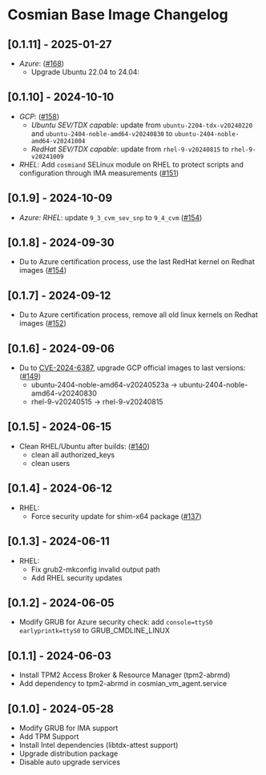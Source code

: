 # Cosmian Base Image Changelog

## [0.1.11] - 2025-01-27

- *Azure*: ([#168](https://github.com/Cosmian/cosmian_vm/pull/168))
  - Upgrade Ubuntu 22.04 to 24.04:

## [0.1.10] - 2024-10-10

- *GCP*: ([#158](https://github.com/Cosmian/cosmian_vm/pull/158))
  - *Ubuntu SEV/TDX capable*: update from `ubuntu-2204-tdx-v20240220` and `ubuntu-2404-noble-amd64-v20240830` to `ubuntu-2404-noble-amd64-v20241004`
  - *RedHat SEV/TDX capable*: update from `rhel-9-v20240815` to `rhel-9-v20241009`
- *RHEL*: Add `cosmiand` SELinux module on RHEL to protect scripts and configuration through IMA measurements ([#151](https://github.com/Cosmian/cosmian_vm/pull/151))

## [0.1.9] - 2024-10-09

- *Azure: RHEL*: update `9_3_cvm_sev_snp` to `9_4_cvm` ([#154](https://github.com/Cosmian/cosmian_vm/pull/154))

## [0.1.8] - 2024-09-30

- Du to Azure certification process, use the last RedHat kernel on Redhat images ([#154](https://github.com/Cosmian/cosmian_vm/pull/154))

## [0.1.7] - 2024-09-12

- Du to Azure certification process, remove all old linux kernels on Redhat images ([#152](https://github.com/Cosmian/cosmian_vm/pull/152))

## [0.1.6] - 2024-09-06

- Du to [CVE-2024-6387](https://ubuntu.com/security/CVE-2024-6387), upgrade GCP official images to last versions: ([#149](https://github.com/Cosmian/cosmian_vm/pull/149))
  - ubuntu-2404-noble-amd64-v20240523a -> ubuntu-2404-noble-amd64-v20240830
  - rhel-9-v20240515 -> rhel-9-v20240815

## [0.1.5] - 2024-06-15

- Clean RHEL/Ubuntu after builds: ([#140](https://github.com/Cosmian/cosmian_vm/pull/140))
  - clean all authorized_keys
  - clean users

## [0.1.4] - 2024-06-12

- RHEL:
  - Force security update for shim-x64 package ([#137](https://github.com/Cosmian/cosmian_vm/pull/137))

## [0.1.3] - 2024-06-11

- RHEL:
  - Fix grub2-mkconfig invalid output path
  - Add RHEL security updates

## [0.1.2] - 2024-06-05

- Modify GRUB for Azure security check: add `console=ttyS0 earlyprintk=ttyS0` to GRUB_CMDLINE_LINUX

## [0.1.1] - 2024-06-03

- Install TPM2 Access Broker & Resource Manager (tpm2-abrmd)
- Add dependency to tpm2-abrmd in cosmian_vm_agent.service

## [0.1.0] - 2024-05-28

- Modify GRUB for IMA support
- Add TPM Support
- Install Intel dependencies (libtdx-attest support)
- Upgrade distribution package
- Disable auto upgrade services
